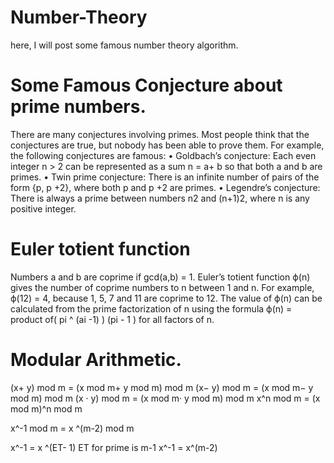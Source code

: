 # Number-Theory
here, I will post some famous number theory algorithm.

# Some Famous Conjecture about prime numbers.

There are many conjectures involving primes. Most people think that the conjectures are true, but nobody has been able to prove them. For example, the
following conjectures are famous:
• Goldbach’s conjecture: Each even integer n > 2 can be represented as a
sum n = a+ b so that both a and b are primes.
• Twin prime conjecture: There is an infinite number of pairs of the form
{p, p +2}, where both p and p +2 are primes.
• Legendre’s conjecture: There is always a prime between numbers n2 and (n+1)2, where n is any positive integer.

# Euler totient function

Numbers a and b are coprime if gcd(a,b) = 1. Euler’s totient function ϕ(n)
gives the number of coprime numbers to n between 1 and n. For example,
ϕ(12) = 4, because 1, 5, 7 and 11 are coprime to 12.
The value of ϕ(n) can be calculated from the prime factorization of n using
the formula
ϕ(n) = product of( pi ^ (ai -1) ) (pi - 1 )    for all factors of n.

# Modular Arithmetic. 

(x+ y) mod m = (x mod m+ y mod m) mod m
(x− y) mod m = (x mod m− y mod m) mod m
(x · y) mod m = (x mod m· y mod m) mod m
x^n mod m = (x mod m)^n mod m

x^-1 mod m  =   x ^(m-2) mod m

x^-1  = x ^(ET-  1)   ET for prime is m-1 
x^-1 = x^(m-2)
